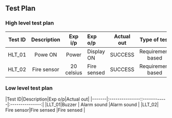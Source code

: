 ## Test Plan
### High level test plan
|Test ID|Description|Exp i/p|Exp o/p|Actual out|Type of test|
|-------|:---------------:|:----------:|:------------|:---------------:|:----------------:|
|HLT_01|	Powe ON|Power  | Display ON             |  SUCCESS           | Requirement based         |
|HLT_02|	Fire sensor| 20 celsius         |Fire sensed                |SUCCESS              |Requirement based           |

### Low level test plan
|Test ID|Description|Exp o/p|Actual out|
|-------|:---------------::------------|:---------------:|
|LLT_01|Buzzer  | Alarm sound           |Alarm sound           |
|LLT_02|	Fire sensor|Fire sensed                |Fire sensed             |
